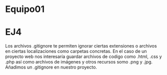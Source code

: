 # Equipo01


# EJ4
Los archivos .gitignore te permiten ignorar ciertas extensiones o archivos en ciertas localizaciones como carpetas concretas. En el caso de un proyecto web nos interesaría
guardar archivos de codigo como .html, .css y .php así como archivos de imágenes y otros recursos somo .png y .jpg. Añadimos un .gitignore en nuestro proyecto.
